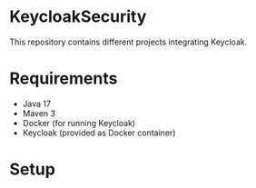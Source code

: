 KeycloakSecurity
=====

This repository contains different projects integrating Keycloak.

# Requirements

- Java 17
- Maven 3
- Docker (for running Keycloak)
- Keycloak (provided as Docker container)

# Setup


